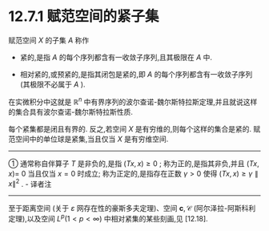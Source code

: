 # 12.7.1 赋范空间的紧子集

赋范空间 $X$ 的子集 $A$ 称作

- 紧的,是指 $A$ 的每个序列都含有一收敛子序列,且其极限在 $A$ 中.

- 相对紧的,或预紧的,是指其闭包是紧的,即 $A$ 的每个序列都含有一收敛子序列 (其极限不必属于 $A$ ).

在实微积分中这就是 ${\mathbb{R}}^{n}$ 中有界序列的波尔查诺-魏尔斯特拉斯定理,并且就说这样的集合具有波尔查诺-魏尔斯特拉斯性质.

每个紧集都是闭且有界的. 反之,若空间 $X$ 是有穷维的,则每个这样的集合是紧的. 赋范空间中的单位球是紧集,当且仅当 $X$ 是有穷维空间.

---

① 通常称自伴算子 $T$ 是非负的,是指 $\left( {{Tx}, x}\right)  \geq  0$ ; 称为正的,是指其非负,并且 $\left( {{Tx}, x}\right)  =$ 0 当且仅当 $x = 0$ 时成立; 称为正定的,是指存在正数 $\gamma  > 0$ 使得 $\left( {{Tx}, x}\right)  \geq  \gamma \parallel x{\parallel }^{2}$ . - 译者注

---

至于距离空间 (关于 $\varepsilon$ 网存在性的豪斯多夫定理)、空间 $\mathbf{c},\mathcal{C}$ (阿尔泽拉-阿斯科利定理),以及空间 ${L}^{p}\left( {1 < p < \infty }\right)$ 中相对紧集的某些刻画,见 [12.18].
